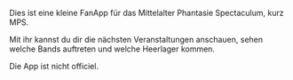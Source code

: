 Dies ist eine kleine FanApp für das Mittelalter Phantasie Spectaculum, kurz MPS.

Mit ihr kannst du dir die nächsten Veranstaltungen anschauen, sehen welche Bands auftreten und welche Heerlager kommen.

Die App ist nicht officiel.